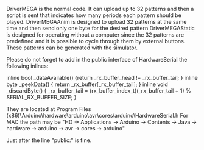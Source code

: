 DriverMEGA is the normal code. It can upload up to 32 patterns and then a script is sent that indicates how many periods each pattern should be played.
DriverMEGAAnim is designed to upload 32 patterns at the same time and then send only one byte for the desired pattern
DriverMEGAStatic is designed for operating without a computer since the 32 patterns are predefined and it is possible to cycle through them by external buttons. These patterns can be generated with the simulator.


Please do not forget to add in the public interface of HardwareSerial the following inlines: 

inline bool _dataAvailable() {return _rx_buffer_head != _rx_buffer_tail; }
inline byte _peekData() { return _rx_buffer[_rx_buffer_tail]; }
inline void _discardByte() { _rx_buffer_tail = (rx_buffer_index_t)(_rx_buffer_tail + 1) % SERIAL_RX_BUFFER_SIZE; }


They are located at Program Files (x86)\Arduino\hardware\arduino\avr\cores\arduino\HardwareSerial.h
For MAC the path may be "HD -> Applications -> Arduino -> Contents -> Java -> hardware -> arduino -> avr -> cores -> arduino"

Just after the line "public:" is fine.
